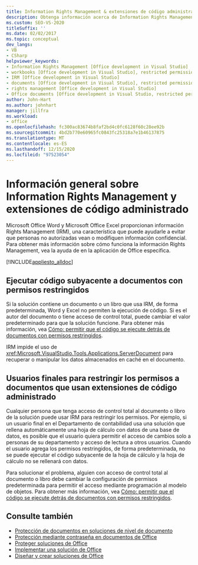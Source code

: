 ```yaml
---
title: Information Rights Management & extensiones de código administrado
description: Obtenga información acerca de Information Rights Management (IRM), una característica que puede ayudarle a evitar que personas no autorizadas vean o modifiquen información confidencial.
ms.custom: SEO-VS-2020
titleSuffix: ''
ms.date: 02/02/2017
ms.topic: conceptual
dev_langs:
- VB
- CSharp
helpviewer_keywords:
- Information Rights Management [Office development in Visual Studio]
- workbooks [Office development in Visual Studio], restricted permissions
- IRM [Office development in Visual Studio]
- documents [Office development in Visual Studio], restricted permissions
- rights management [Office development in Visual Studio]
- Office documents [Office development in Visual Studio, restricted permissions
author: John-Hart
ms.author: johnhart
manager: jillfra
ms.workload:
- office
ms.openlocfilehash: fc300ac83674b8faf2bd4c0fc6128f60c28ee92b
ms.sourcegitcommit: 4bd2b770e60965fc0843fc25318a7e1b46137875
ms.translationtype: MT
ms.contentlocale: es-ES
ms.lasthandoff: 12/15/2020
ms.locfileid: "97523054"
---
```

# <a name="information-rights-management-and-managed-code-extensions-overview"></a>Información general sobre Information Rights Management y extensiones de código administrado
  Microsoft Office Word y Microsoft Office Excel proporcionan información Rights Management (IRM), una característica que puede ayudarle a evitar que personas no autorizadas vean o modifiquen información confidencial. Para obtener más información sobre cómo funciona la información Rights Management, vea la ayuda de en la aplicación de Office específica.

 [!INCLUDE[appliesto_alldoc](../vsto/includes/appliesto-alldoc-md.md)]

## <a name="run-code-behind-documents-with-restricted-permissions"></a>Ejecutar código subyacente a documentos con permisos restringidos
 Si la solución contiene un documento o un libro que usa IRM, de forma predeterminada, Word y Excel no permiten la ejecución de código. Si es el autor del documento o tiene acceso de control total, puede cambiar el valor predeterminado para que la solución funcione. Para obtener más información, vea [Cómo: permitir que el código se ejecute detrás de documentos con permisos restringidos](../vsto/how-to-permit-code-to-run-behind-documents-with-restricted-permissions.md).

 IRM impide el uso de <xref:Microsoft.VisualStudio.Tools.Applications.ServerDocument> para recuperar o manipular los datos almacenados en caché en el documento.

## <a name="end-users-to-restrict-permissions-to-documents-that-use-managed-code-extensions"></a>Usuarios finales para restringir los permisos a documentos que usan extensiones de código administrado
 Cualquier persona que tenga acceso de control total al documento o libro de la solución puede usar IRM para restringir los permisos. Por ejemplo, si un usuario final en el Departamento de contabilidad usa una solución que rellena automáticamente una hoja de cálculo con datos de una base de datos, es posible que el usuario quiera permitir el acceso de cambios solo a personas de su departamento y acceso de lectura a otros usuarios. Cuando el usuario agrega los permisos restringidos, de forma predeterminada, no se puede ejecutar el código subyacente de la hoja de cálculo y la hoja de cálculo no se rellenará con datos.

 Para solucionar el problema, alguien con acceso de control total al documento o libro debe cambiar la configuración de permisos predeterminada para permitir el acceso mediante programación al modelo de objetos. Para obtener más información, vea [Cómo: permitir que el código se ejecute detrás de documentos con permisos restringidos](../vsto/how-to-permit-code-to-run-behind-documents-with-restricted-permissions.md).

## <a name="see-also"></a>Consulte también
- [Protección de documentos en soluciones de nivel de documento](../vsto/document-protection-in-document-level-solutions.md)
- [Protección mediante contraseña en documentos de Office](../vsto/password-protection-on-office-documents.md)
- [Proteger soluciones de Office](../vsto/securing-office-solutions.md)
- [Implementar una solución de Office](../vsto/deploying-an-office-solution.md)
- [Diseñar y crear soluciones de Office](../vsto/designing-and-creating-office-solutions.md)
